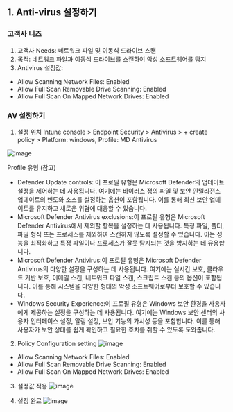 ## 1. Anti-virus 설정하기 

### 고객사 니즈
1. 고객사 Needs: 네트워크 파일 및 이동식 드라이브 스캔
2. 목적: 네트워크 파일과 이동식 드라이브를 스캔하여 악성 소프트웨어를 탐지
3. Antivirus 설정값:
* Allow Scanning Network Files: Enabled
* Allow Full Scan Removable Drive Scanning: Enabled
* Allow Full Scan On Mapped Network Drives: Enabled

### AV 설정하기 
1. 설정 위치
Intune console > Endpoint Security > Antivirus > + create policy > Platform: windows, Profile: MD Antivirus

![image](https://github.com/user-attachments/assets/83fcadb2-cfb1-415b-89d6-19d0690def43)

Profile 유형 (참고)
* Defender Update controls: 이 프로필 유형은 Microsoft Defender의 업데이트 설정을 제어하는 데 사용됩니다. 여기에는 바이러스 정의 파일 및 보안 인텔리전스 업데이트의 빈도와 소스를 설정하는 옵션이 포함됩니다. 이를 통해 최신 보안 업데이트를 유지하고 새로운 위협에 대응할 수 있습니다.
* Microsoft Defender Antivirus exclusions:이 프로필 유형은 Microsoft Defender Antivirus에서 제외할 항목을 설정하는 데 사용됩니다. 특정 파일, 폴더, 파일 형식 또는 프로세스를 제외하여 스캔하지 않도록 설정할 수 있습니다. 이는 성능을 최적화하고 특정 파일이나 프로세스가 잘못 탐지되는 것을 방지하는 데 유용합니다.
* Microsoft Defender Antivirus:이 프로필 유형은 Microsoft Defender Antivirus의 다양한 설정을 구성하는 데 사용됩니다. 여기에는 실시간 보호, 클라우드 기반 보호, 이메일 스캔, 네트워크 파일 스캔, 스크립트 스캔 등의 옵션이 포함됩니다. 이를 통해 시스템을 다양한 형태의 악성 소프트웨어로부터 보호할 수 있습니다.
* Windows Security Experience:이 프로필 유형은 Windows 보안 환경을 사용자에게 제공하는 설정을 구성하는 데 사용됩니다. 여기에는 Windows 보안 센터의 사용자 인터페이스 설정, 알림 설정, 보안 기능의 가시성 등을 포함합니다. 이를 통해 사용자가 보안 상태를 쉽게 확인하고 필요한 조치를 취할 수 있도록 도와줍니다.

2. Policy Configuration setting
![image](https://github.com/user-attachments/assets/344e22c1-a507-408f-a948-cb05f1c0caf3)
* Allow Scanning Network Files: Enabled
* Allow Full Scan Removable Drive Scanning: Enabled
* Allow Full Scan On Mapped Network Drives: Enabled

3. 설정값 적용
![image](https://github.com/user-attachments/assets/1eac1f6c-034d-4a3c-b317-3ab7ebf31c71)

4. 설정 완료
![image](https://github.com/user-attachments/assets/613375a7-27eb-45da-b176-af1dbdb8efa7)


